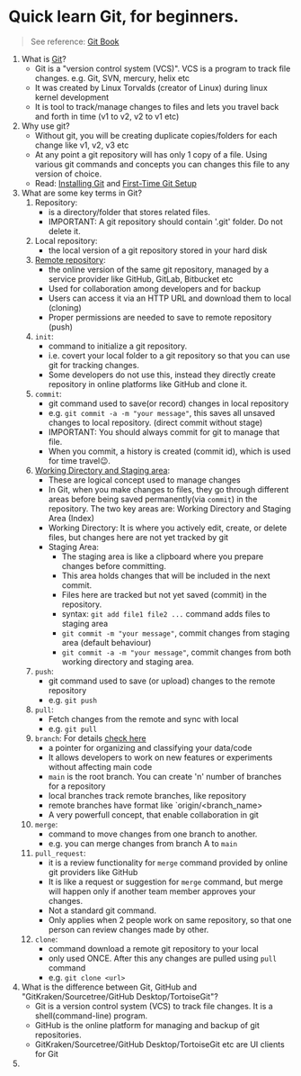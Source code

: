 # Quick learn Git, for beginners.
> See reference: [Git Book](https://git-scm.com/book/en/v2)

1. What is [Git](https://git-scm.com/book/en/v2)?
    - Git is a "version control system (VCS)". VCS is a program to track file changes. e.g. Git, SVN, mercury, helix etc
    - It was created by Linux Torvalds (creator of Linux) during linux kernel development
    - It is tool to track/manage changes to files and lets you travel back and forth in time (v1 to v2, v2 to v1 etc)
2. Why use git?
   - Without git, you will be creating duplicate copies/folders for each change like v1, v2, v3 etc
   - At any point a git repository will has only 1 copy of a file. Using various git commands and concepts you can changes this file to any version of choice.
   - Read: [Installing Git](https://git-scm.com/book/en/v2/Getting-Started-Installing-Git) and [First-Time Git Setup](https://git-scm.com/book/en/v2/Getting-Started-First-Time-Git-Setup#_first_time)
2. What are some key terms in Git?
    1. Repository: 
        - is a directory/folder that stores related files. 
        - IMPORTANT: A git repository should contain '.git' folder. Do not delete it.
    2. Local repository: 
        - the local version of a git repository stored in your hard disk
    3. [Remote repository](https://git-scm.com/book/en/v2/Git-Basics-Working-with-Remotes): 
        - the online version of the same git repository, managed by a service provider like GitHub, GitLab, Bitbucket etc
        - Used for collaboration among developers and for backup
        - Users can access it via an HTTP URL and download them to local (cloning)
        - Proper permissions are needed to save to remote repository (push)
    4. `init`:
        - command to initialize a git repository.
        - i.e. covert your local folder to a git repository so that you can use git for tracking changes.
        - Some developers do not use this, instead they directly create repository in online platforms like GitHub and clone it.
    5. `commit`: 
        - git command used to save(or record) changes in local repository
        - e.g. `git commit -a -m "your message"`, this saves all unsaved changes to local repository. (direct commit without stage)
        - IMPORTANT: You should always commit for git to manage that file.
        - When you commit, a history is created (commit id), which is used for time travel😉.
    6. [Working Directory and Staging area](https://git-scm.com/book/en/v2/Git-Basics-Recording-Changes-to-the-Repository):
        - These are logical concept used to manage changes
        - In Git, when you make changes to files, they go through different areas before being saved permanently(via `commit`) in the repository. The two key areas are: Working Directory and Staging Area (Index)
        - Working Directory: It is where you actively edit, create, or delete files, but changes here are not yet tracked by git
        - Staging Area:
            - The staging area is like a clipboard where you prepare changes before committing.
            - This area holds changes that will be included in the next commit.
            - Files here are tracked but not yet saved (commit) in the repository.
            - syntax: `git add file1 file2 ...` command adds files to staging area
            - `git commit -m "your message"`, commit changes from staging area (default behaviour)
            - `git commit -a -m "your message"`, commit changes from both working directory and staging area.
    7. `push`:
        - git command used to save (or upload) changes to the remote repository
        - e.g. `git push`
    8. `pull`:
        - Fetch changes from the remote and sync with local
        - e.g. `git pull` 
    9. `branch`: For details [check here](https://git-scm.com/book/en/v2/Git-Branching-Branches-in-a-Nutshell)
        - a pointer for organizing and classifying your data/code
        - It allows developers to work on new features or experiments without affecting main code
        - `main` is the root branch. You can create 'n'  number of branches for a repository
        - local branches track remote branches, like repository
        - remote branches have format like `origin/<branch_name>
        - A very powerfull concept, that enable collaboration in git
    10. `merge`:
        - command to move changes from one branch to another.
        - e.g. you can merge changes from branch A to `main`
    11. `pull_request`:
        - it is a review functionality for `merge` command provided by online git providers like GitHub
        - It is like a request or suggestion for `merge` command, but merge will happen only if another team member approves your changes.
        - Not a standard git command. 
        - Only applies when 2 people work on same repository, so that one person can review changes made by other.
    12. `clone`:
        - command download a remote git repository to your local
        - only used ONCE. After this any changes are pulled using `pull` command
        - e.g. `git clone <url>`
3. What is the difference between Git, GitHub and "GitKraken/Sourcetree/GitHub Desktop/TortoiseGit"?
   - Git is a version control system (VCS) to track file changes. It is a shell(command-line) program.
   - GitHub is the online platform for managing and backup of git repositories.
   - GitKraken/Sourcetree/GitHub Desktop/TortoiseGit etc are UI clients for Git
4. 
